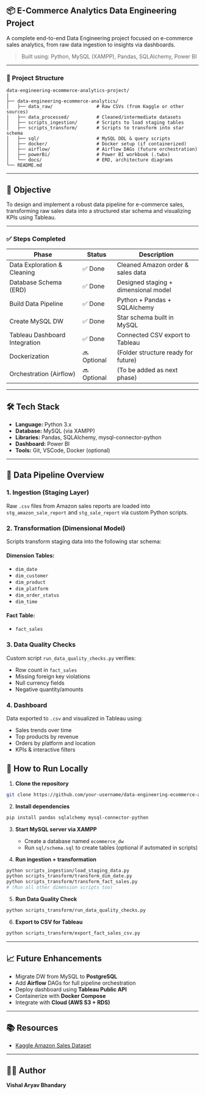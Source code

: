 ## 📦 E-Commerce Analytics Data Engineering Project

A complete end-to-end Data Engineering project focused on e-commerce sales analytics, from raw data ingestion to insights via dashboards.

> Built using: Python, MySQL (XAMPP), Pandas, SQLAlchemy, Power BI

---

### 📁 Project Structure

```
data-engineering-ecommerce-analytics-project/
│
├── data-engineering-ecommerce-analytics/
│   ├── data_raw/                # Raw CSVs (from Kaggle or other sources)
│   ├── data_processed/          # Cleaned/intermediate datasets
│   ├── scripts_ingestion/       # Scripts to load staging tables
│   ├── scripts_transform/       # Scripts to transform into star schema
│   ├── sql/                     # MySQL DDL & query scripts
│   ├── docker/                  # Docker setup (if containerized)
│   ├── airflow/                 # Airflow DAGs (future orchestration)
│   ├── powerBi/                 # Power BI workbook (.twbx)
│   └── docs/                    # ERD, architecture diagrams
└── README.md
```

---

## 🎯 Objective

To design and implement a robust data pipeline for e-commerce sales, transforming raw sales data into a structured star schema and visualizing KPIs using Tableau.

---

### ✅ Steps Completed

| Phase                         | Status      | Description                          |
| ----------------------------- | ----------- | ------------------------------------ |
| Data Exploration & Cleaning   | ✅ Done      | Cleaned Amazon order & sales data    |
| Database Schema (ERD)         | ✅ Done      | Designed staging + dimensional model |
| Build Data Pipeline           | ✅ Done      | Python + Pandas + SQLAlchemy         |
| Create MySQL DW               | ✅ Done      | Star schema built in MySQL           |
| Tableau Dashboard Integration | ✅ Done      | Connected CSV export to Tableau      |
| Dockerization                 | 🔜 Optional | (Folder structure ready for future)  |
| Orchestration (Airflow)       | 🔜 Optional | (To be added as next phase)          |

---

## 🛠️ Tech Stack

* **Language:** Python 3.x
* **Database:** MySQL (via XAMPP)
* **Libraries:** Pandas, SQLAlchemy, mysql-connector-python
* **Dashboard:** Power BI 
* **Tools:** Git, VSCode, Docker (optional)

---

## 🧩 Data Pipeline Overview

### 1. Ingestion (Staging Layer)

Raw `.csv` files from Amazon sales reports are loaded into `stg_amazon_sale_report` and `stg_sale_report` via custom Python scripts.

### 2. Transformation (Dimensional Model)

Scripts transform staging data into the following star schema:

#### Dimension Tables:

* `dim_date`
* `dim_customer`
* `dim_product`
* `dim_platform`
* `dim_order_status`
* `dim_time`

#### Fact Table:

* `fact_sales`

### 3. Data Quality Checks

Custom script `run_data_quality_checks.py` verifies:

* Row count in `fact_sales`
* Missing foreign key violations
* Null currency fields
* Negative quantity/amounts

### 4. Dashboard

Data exported to `.csv` and visualized in Tableau using:

* Sales trends over time
* Top products by revenue
* Orders by platform and location
* KPIs & interactive filters


## 📌 How to Run Locally

1. **Clone the repository**

```bash
git clone https://github.com/your-username/data-engineering-ecommerce-analytics-project.git
```

2. **Install dependencies**

```bash
pip install pandas sqlalchemy mysql-connector-python
```

3. **Start MySQL server via XAMPP**

   * Create a database named `ecommerce_dw`
   * Run `sql/schema.sql` to create tables (optional if automated in scripts)

4. **Run ingestion + transformation**

```bash
python scripts_ingestion/load_staging_data.py
python scripts_transform/transform_dim_date.py
python scripts_transform/transform_fact_sales.py
# (Run all other dimension scripts too)
```

5. **Run Data Quality Check**

```bash
python scripts_transform/run_data_quality_checks.py
```

6. **Export to CSV for Tableau**

```bash
python scripts_transform/export_fact_sales_csv.py
```

---

## 📈 Future Enhancements

* Migrate DW from MySQL to **PostgreSQL**
* Add **Airflow** DAGs for full pipeline orchestration
* Deploy dashboard using **Tableau Public API**
* Containerize with **Docker Compose**
* Integrate with **Cloud (AWS S3 + RDS)**

---

## 📚 Resources

* [Kaggle Amazon Sales Dataset](#) 

---

## 👨‍💻 Author

**Vishal Aryav Bhandary**
